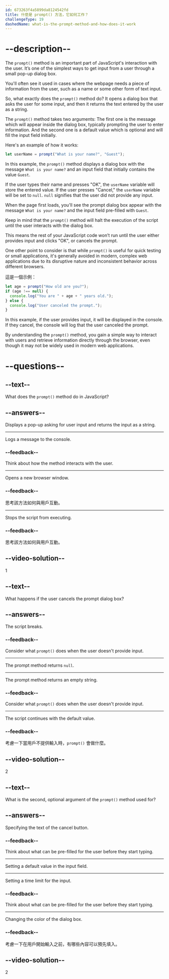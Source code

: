 ```yaml
---
id: 673263f4a5899da8124542fd
title: 什麼是 prompt() 方法，它如何工作？
challengeType: 19
dashedName: what-is-the-prompt-method-and-how-does-it-work
---
```


# --description--

The `prompt()` method is an important part of JavaScript's interaction with the user. It’s one of the simplest ways to get input from a user through a small pop-up dialog box.

You'll often see it used in cases where the webpage needs a piece of information from the user, such as a name or some other form of text input.

So, what exactly does the `prompt()` method do? It opens a dialog box that asks the user for some input, and then it returns the text entered by the user as a string.

The `prompt()` method takes two arguments: The first one is the message which will appear inside the dialog box, typically prompting the user to enter information. And the second one is a default value which is optional and will fill the input field initially.

Here's an example of how it works:

```js
let userName = prompt("What is your name?", "Guest");
```

In this example, the `prompt()` method displays a dialog box with the message `What is your name?` and an input field that initially contains the value `Guest`.

If the user types their name and presses "OK", the `userName` variable will store the entered value. If the user presses "Cancel," the `userName` variable will be set to `null`. `null` signifies that the user did not provide any input.

When the page first loads, you'll see the prompt dialog box appear with the message `What is your name?` and the input field pre-filled with `Guest`.

Keep in mind that the `prompt()` method will halt the execution of the script until the user interacts with the dialog box.

This means the rest of your JavaScript code won’t run until the user either provides input and clicks "OK", or cancels the prompt.

One other point to consider is that while `prompt()` is useful for quick testing or small applications, it's generally avoided in modern, complex web applications due to its disruptive nature and inconsistent behavior across different browsers.

這是一個示例：

```js
let age = prompt("How old are you?");
if (age !== null) {
  console.log("You are " + age + " years old.");
} else {
  console.log("User canceled the prompt.");
}
```

In this example, if the user provides input, it will be displayed in the console. If they cancel, the console will log that the user canceled the prompt.

By understanding the `prompt()` method, you gain a simple way to interact with users and retrieve information directly through the browser, even though it may not be widely used in modern web applications.

# --questions--

## --text--

What does the `prompt()` method do in JavaScript?

## --answers--

Displays a pop-up asking for user input and returns the input as a string.

---

Logs a message to the console.

### --feedback--

Think about how the method interacts with the user.

---

Opens a new browser window.

### --feedback--

思考該方法如何與用戶互動。

---

Stops the script from executing.

### --feedback--

思考該方法如何與用戶互動。

## --video-solution--

1

## --text--

What happens if the user cancels the prompt dialog box?

## --answers--

The script breaks.

### --feedback--

Consider what `prompt()` does when the user doesn't provide input.

---

The prompt method returns `null`.

---

The prompt method returns an empty string.

### --feedback--

Consider what `prompt()` does when the user doesn't provide input.

---

The script continues with the default value.

### --feedback--

考慮一下當用戶不提供輸入時，`prompt()` 會做什麼。

## --video-solution--

2

## --text--

What is the second, optional argument of the `prompt()` method used for?

## --answers--

Specifying the text of the cancel button.

### --feedback--

Think about what can be pre-filled for the user before they start typing.

---

Setting a default value in the input field.

---

Setting a time limit for the input.

### --feedback--

Think about what can be pre-filled for the user before they start typing.

---

Changing the color of the dialog box.

### --feedback--

考慮一下在用戶開始輸入之前，有哪些內容可以預先填入。

## --video-solution--

2

